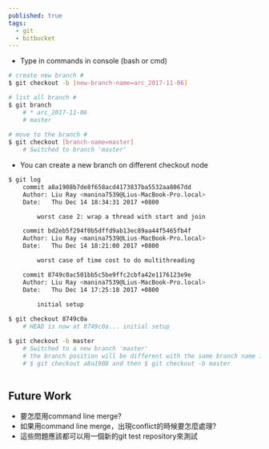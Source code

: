 ```yaml
---
published: true
tags:
  - git
  - bitbucket
---
```

* Type in commands in console (bash or cmd)

```bash
# create new branch #
$ git checkout -b [new-branch-name=arc_2017-11-06]

# list all branch #
$ git branch
    # * arc_2017-11-06
    # master
    
# move to the branch #
$ git checkout [branch-name=master]
    # Switched to branch 'master'
```

* You can create a new branch on different checkout node

```bash
$ git log
    commit a8a1908b7de8f658acd4173837ba5532aa8067dd
    Author: Liu Ray <manina7539@Lius-MacBook-Pro.local>
    Date:   Thu Dec 14 18:34:31 2017 +0800

        worst case 2: wrap a thread with start and join

    commit bd2eb5f294f0b5dffd9ab13ec89aa44f5465fb4f
    Author: Liu Ray <manina7539@Lius-MacBook-Pro.local>
    Date:   Thu Dec 14 18:21:00 2017 +0800

        worst case of time cost to do multithreading

    commit 8749c0ac501bb5c5be9ffc2cbfa42e1176123e9e
    Author: Liu Ray <manina7539@Lius-MacBook-Pro.local>
    Date:   Thu Dec 14 17:25:18 2017 +0800

        initial setup
      
$ git checkout 8749c0a
	# HEAD is now at 8749c0a... initial setup

$ git checkout -b master
	# Switched to a new branch 'master'
    # the branch position will be different with the same branch name if you use
    # $ git checkout a8a1908 and then $ git checkout -b master
    
```


<!--## Reference
* [Squash Multiple Git Commits Into One]({{site.url}}{{site.baseurl}}/squash-multiple-git-commits-into-one.html)
* [How To Switch To Different Git Commit]({{site.url}}{{site.baseurl}}/how-to-switch-to-different-git-commit.html)-->

## Future Work
* 要怎麼用command line merge?
* 如果用command line merge，出現conflict的時候要怎麼處理?
* 這些問題應該都可以用一個新的git test repository來測試
